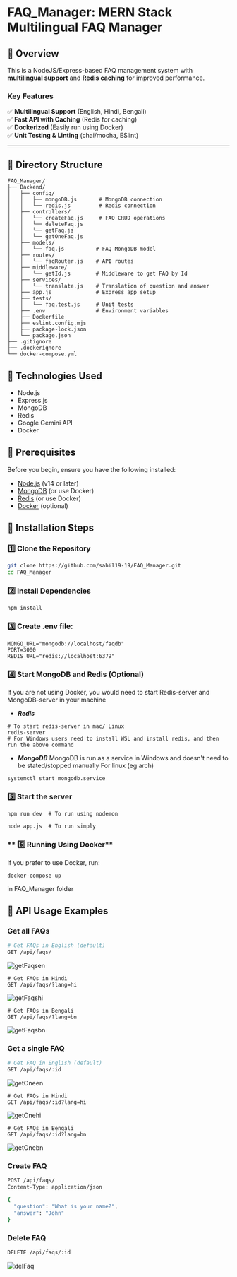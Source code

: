 # FAQ_Manager: MERN Stack Multilingual FAQ Manager

## 🚀 Overview
This is a NodeJS/Express-based FAQ management system with **multilingual support** and **Redis caching** for improved performance.

### **Key Features**
✅ **Multilingual Support** (English, Hindi, Bengali)   
✅ **Fast API with Caching** (Redis for caching)  
✅ **Dockerized** (Easily run using Docker)  
✅ **Unit Testing & Linting** (chai/mocha, ESlint)  

---

## 🔎 Directory Structure

```
FAQ_Manager/
├── Backend/
│   ├── config/
│   │   ├── mongoDB.js       # MongoDB connection
│   │   └── redis.js         # Redis connection
│   ├── controllers/
│   │   └── createFaq.js     # FAQ CRUD operations
│   │   └── deleteFaq.js
│   │   └── getFaq.js
│   │   └── getOneFaq.js
│   ├── models/
│   │   └── faq.js          # FAQ MongoDB model
│   ├── routes/
│   │   └── faqRouter.js    # API routes
│   ├── middleware/
│   │   └── getId.js        # Middleware to get FAQ by Id
│   ├── services/
│   │   └── translate.js    # Translation of question and answer
│   ├── app.js              # Express app setup
│   ├── tests/
│   │   └── faq.test.js     # Unit tests
│   ├── .env                # Environment variables
│   ├── Dockerfile
│   ├── eslint.config.mjs
│   ├── package-lock.json
│   └── package.json
├── .gitignore
├── .dockerignore
└── docker-compose.yml
```

## 📌 Technologies Used

- Node.js
- Express.js
- MongoDB
- Redis
- Google Gemini API
- Docker

## 📌 Prerequisites

Before you begin, ensure you have the following installed:

- [Node.js](https://nodejs.org/) (v14 or later)
- [MongoDB](https://www.mongodb.com/) (or use Docker)
- [Redis](https://redis.io/) (or use Docker)
- [Docker](https://www.docker.com/) (optional)


## 📌 **Installation Steps**

### **1️⃣ Clone the Repository**

```bash
git clone https://github.com/sahil19-19/FAQ_Manager.git
cd FAQ_Manager
```

### **2️⃣ Install Dependencies**

```
npm install
```

### **3️⃣ Create .env file:**

```env
MONGO_URL="mongodb://localhost/faqdb"
PORT=3000
REDIS_URL="redis://localhost:6379"
```

### **4️⃣ Start MongoDB and Redis (Optional)**
If you are not using Docker, you would need to start Redis-server and MongoDB-server in your machine
- ***Redis***  
```
# To start redis-server in mac/ Linux
redis-server  
# For Windows users need to install WSL and install redis, and then run the above command
```
- ***MongoDB***
MongoDB is run as a service in Windows and doesn't need to be stated/stopped manually
For linux (eg arch)
```
systemctl start mongodb.service
```

### **5️⃣ Start the server**
```
npm run dev  # To run using nodemon

node app.js  # To run simply
```

###  ** 6️⃣ Running Using Docker**
If you prefer to use Docker, run:

```
docker-compose up 
```
in FAQ_Manager folder

## 📌 **API Usage Examples**

### **Get all FAQs**
```bash
# Get FAQs in English (default)
GET /api/faqs/
```
![getFaqsen](https://github.com/user-attachments/assets/817b6f91-c1f1-4839-b643-5db9883d9fa6)


```
# Get FAQs in Hindi
GET /api/faqs/?lang=hi
```
![getFaqshi](https://github.com/user-attachments/assets/e0ce8df5-b89b-4e3d-8652-89890d42660c)

```
# Get FAQs in Bengali
GET /api/faqs/?lang=bn
```
![getFaqsbn](https://github.com/user-attachments/assets/c4d30303-873b-406c-9909-e8aecf835d3b)


### **Get a single FAQ**
```bash
# Get FAQ in English (default)
GET /api/faqs/:id
```
![getOneen](https://github.com/user-attachments/assets/4488ec83-ca94-483c-a8f9-7e99f5a700ce)

```
# Get FAQs in Hindi
GET /api/faqs/:id?lang=hi
```
![getOnehi](https://github.com/user-attachments/assets/93619e5d-ab47-41e2-876b-2e5aaee446cc)

```
# Get FAQs in Bengali
GET /api/faqs/:id?lang=bn
```
![getOnebn](https://github.com/user-attachments/assets/d12e34a9-2d12-4af4-be84-d02744a5c8fb)


### **Create FAQ**
```bash
POST /api/faqs/
Content-Type: application/json

{
  "question": "What is your name?",
  "answer": "John"
}
```

### **Delete FAQ**
```bash
DELETE /api/faqs/:id
```
![delFaq](https://github.com/user-attachments/assets/6fc50a2b-83a7-4e6b-80b5-322961bbacf5)

